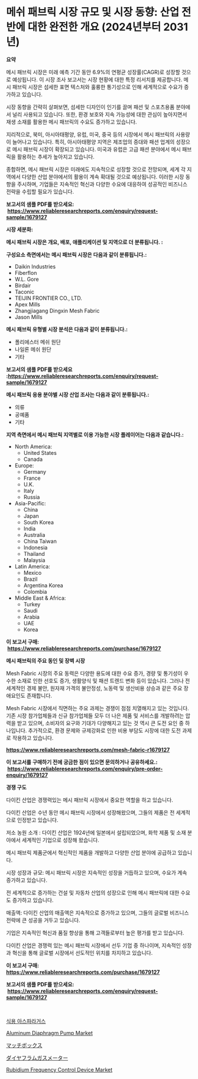<p><h1>메쉬 패브릭 시장 규모 및 시장 동향: 산업 전반에 대한 완전한 개요 (2024년부터 2031년)</h1></p><p><strong>요약</strong></p>
<p><p>메시 패브릭 시장은 미래 예측 기간 동안 6.9%의 연평균 성장률(CAGR)로 성장할 것으로 예상됩니다. 이 시장 조사 보고서는 시장 현황에 대한 특정 리서치를 제공합니다. 메시 패브릭 시장은 섬세한 표면 텍스처와 훌륭한 통기성으로 인해 세계적으로 수요가 증가하고 있습니다.</p><p>시장 동향을 간략히 살펴보면, 섬세한 디자인이 인기를 끌며 패션 및 스포츠용품 분야에서 널리 사용되고 있습니다. 또한, 환경 보호와 지속 가능성에 대한 관심이 높아지면서 재생 소재를 활용한 메시 패브릭의 수요도 증가하고 있습니다.</p><p>지리적으로, 북미, 아시아태평양, 유럽, 미국, 중국 등의 시장에서 메시 패브릭의 사용량이 늘어나고 있습니다. 특히, 아시아태평양 지역은 제조업의 증대와 패션 업계의 성장으로 메시 패브릭 시장이 확장되고 있습니다. 미국과 유럽은 고급 패션 분야에서 메시 패브릭을 활용하는 추세가 높아지고 있습니다.</p><p>종합하면, 메시 패브릭 시장은 미래에도 지속적으로 성장할 것으로 전망되며, 세계 각 지역에서 다양한 산업 분야에서의 활용이 계속 확대될 것으로 예상됩니다. 이러한 시장 동향을 주시하며, 기업들은 지속적인 혁신과 다양한 수요에 대응하여 성공적인 비즈니스 전략을 수립할 필요가 있습니다.</p></p>
<p><strong>보고서의 샘플 PDF를 받으세요: &nbsp;<a href="https://www.reliableresearchreports.com/enquiry/request-sample/1679127">https://www.reliableresearchreports.com/enquiry/request-sample/1679127</a></strong></p>
<p><strong>시장 세분화:</strong></p>
<p><strong> 메시 패브릭 시장은 개요, 배포, 애플리케이션 및 지역으로 더 분류됩니다. :</strong></p>
<p><strong>구성요소 측면에서는 메시 패브릭 시장은 다음과 같이 분류됩니다.:</strong></p>
<p><ul><li>Daikin Industries</li><li>Fiberflon</li><li>W.L. Gore</li><li>Birdair</li><li>Taconic</li><li>TEIJIN FRONTIER CO., LTD.</li><li>Apex Mills</li><li>Zhangjiagang Dingxin Mesh Fabric</li><li>Jason Mills</li></ul></p>
<p><strong> 메시 패브릭 유형별 시장 분석은 다음과 같이 분류됩니다.:</strong></p>
<p><ul><li>폴리에스터 메쉬 원단</li><li>나일론 메쉬 원단</li><li>기타</li></ul></p>
<p><strong>보고서의 샘플 PDF를 받으세요 :<a href="https://www.reliableresearchreports.com/enquiry/request-sample/1679127">https://www.reliableresearchreports.com/enquiry/request-sample/1679127</a></strong></p>
<p><strong> 메시 패브릭 응용 분야별 시장 산업 조사는 다음과 같이 분류됩니다.:</strong></p>
<p><ul><li>의류</li><li>공예품</li><li>기타</li></ul></p>
<p><strong>지역 측면에서 메시 패브릭 지역별로 이용 가능한 시장 플레이어는 다음과 같습니다.:</strong></p>
<p><ul>
    <li>
        North America:
        <ul>
            <li>United States</li>
            <li>Canada</li>
        </ul>
    </li>
    <li>
        Europe:
        <ul>
            <li>Germany</li>
            <li>France</li>
            <li>U.K.</li>
            <li>Italy</li>
            <li>Russia</li>
        </ul>
    </li>
    <li>
        Asia-Pacific:
        <ul>
            <li>China</li>
            <li>Japan</li>
            <li>South Korea</li>
            <li>India</li>
            <li>Australia</li>
            <li>China Taiwan</li>
            <li>Indonesia</li>
            <li>Thailand</li>
            <li>Malaysia</li>
        </ul>
    </li>
    <li>
        Latin America:
        <ul>
            <li>Mexico</li>
            <li>Brazil</li>
            <li>Argentina Korea</li>
            <li>Colombia</li>
        </ul>
    </li>
    <li>
        Middle East & Africa:
        <ul>
            <li>Turkey</li>
            <li>Saudi</li>
            <li>Arabia</li>
            <li>UAE</li>
            <li>Korea</li>
        </ul>
    </li>
    </ul></p>
<p><strong>이 보고서 구매: &nbsp;<a href="https://www.reliableresearchreports.com/purchase/1679127">https://www.reliableresearchreports.com/purchase/1679127</a></strong></p>
<p><strong>메시 패브릭의 주요 동인 및 장벽 시장</strong></p>
<p><p>Mesh Fabric 시장의 주요 동력은 다양한 용도에 대한 수요 증가, 경량 및 통기성이 우수한 소재로 인한 선호도 증가, 생활양식 및 패션 트렌드 변화 등이 있습니다. 그러나 전 세계적인 경제 불안, 원자재 가격의 불안정성, 노동력 및 생산비용 상승과 같은 주요 장애요인도 존재합니다.</p><p>Mesh Fabric 시장에서 직면하는 주요 과제는 경쟁이 점점 치열해지고 있는 것입니다. 기존 시장 참가업체들과 신규 참가업체들 모두 더 나은 제품 및 서비스를 개발하려는 압력을 받고 있으며, 소비자의 요구와 기대가 다양해지고 있는 것 역시 큰 도전 요인 중 하나입니다. 추가적으로, 환경 문제와 규제강화로 인한 비용 부담도 시장에 대한 도전 과제로 작용하고 있습니다.</p></p>
<p><strong><a href="https://www.reliableresearchreports.com/mesh-fabric-r1679127">https://www.reliableresearchreports.com/mesh-fabric-r1679127</a></strong></p>
<p><strong>이 보고서를 구매하기 전에 궁금한 점이 있으면 문의하거나 공유하세요.: &nbsp;<a href="https://www.reliableresearchreports.com/enquiry/pre-order-enquiry/1679127">https://www.reliableresearchreports.com/enquiry/pre-order-enquiry/1679127</a></strong></p>
<p><strong>경쟁 구도</strong></p>
<p><p>다이킨 산업은 경쟁력있는 메시 패브릭 시장에서 중요한 역할을 하고 있습니다.  </p><p>다이킨 산업은 수년 동안 메시 패브릭 시장에서 성장해왔으며, 그들의 제품은 전 세계적으로 인정받고 있습니다.</p><p>저소 농원 소개 : 다이킨 산업은 1924년에 일본에서 설립되었으며, 화학 제품 및 소재 분야에서 세계적인 기업으로 성장해 왔습니다.  </p><p>메시 패브릭 제품군에서 혁신적인 제품을 개발하고 다양한 산업 분야에 공급하고 있습니다.</p><p>시장 성장과 규모: 메시 패브릭 시장은 지속적인 성장을 거듭하고 있으며, 수요가 계속 증가하고 있습니다.  </p><p>전 세계적으로 증가하는 건설 및 자동차 산업의 성장으로 인해 메시 패브릭에 대한 수요도 증가하고 있습니다.</p><p>매출액: 다이킨 산업의 매출액은 지속적으로 증가하고 있으며, 그들의 글로벌 비즈니스 전략에 큰 성공을 거두고 있습니다.  </p><p>기업은 지속적인 혁신과 품질 향상을 통해 고객들로부터 높은 평가를 받고 있습니다.</p><p>다이킨 산업은 경쟁력 있는 메시 패브릭 시장에서 선두 기업 중 하나이며, 지속적인 성장과 혁신을 통해 글로벌 시장에서 선도적인 위치를 차지하고 있습니다.</p></p>
<p><strong>이 보고서 구매: &nbsp; <a href="https://www.reliableresearchreports.com/purchase/1679127">https://www.reliableresearchreports.com/purchase/1679127</a></strong></p>
<p><strong>보고서의 샘플 PDF를 받으세요: &nbsp;<a href="https://www.reliableresearchreports.com/enquiry/request-sample/1679127">https://www.reliableresearchreports.com/enquiry/request-sample/1679127</a></strong><strong></strong></p>
<p>&nbsp;</p>
<p><p><a href="https://medium.com/@honeypie6456/%EC%8B%9D%EC%9A%A9-%EC%95%84%EC%8A%A4%ED%8C%8C%EB%9D%BC%EA%B1%B0%EC%8A%A4-%EC%8B%9C%EC%9E%A5-%ED%86%B5%EC%B0%B0-%EC%8B%9C%EC%9E%A5-%EB%8F%99%ED%96%A5-%EC%84%B1%EC%9E%A5-2024%EB%85%84%EB%B6%80%ED%84%B0-2031%EB%85%84%EA%B9%8C%EC%A7%80-%EC%98%88%EC%B8%A1%EB%90%9C-%EA%B2%83-fa4ee761d23a">식용 아스파라거스</a></p><p><a href="https://view.publitas.com/reportprime-1/aluminum-diaphragm-pump-market-comprehensive-assessment-by-type-application-and-geography/">Aluminum Diaphragm Pump Market</a></p><p><a href="https://medium.com/@callumnowacki2000/%E3%83%9E%E3%83%83%E3%83%81%E3%83%9C%E3%83%83%E3%82%AF%E3%82%B9%E5%B8%82%E5%A0%B4%E3%83%AC%E3%83%9D%E3%83%BC%E3%83%88%E3%81%AF-%E3%81%93%E3%81%AE%E5%B8%82%E5%A0%B4%E3%81%AE%E6%9C%80%E6%96%B0%E3%81%AE%E3%83%88%E3%83%AC%E3%83%B3%E3%83%89%E3%81%A8%E6%88%90%E9%95%B7%E3%81%AE%E6%A9%9F%E4%BC%9A%E3%82%92%E6%98%8E%E3%82%89%E3%81%8B%E3%81%AB%E3%81%97%E3%81%A6%E3%81%84%E3%81%BE%E3%81%99-08eb11279b3a">マッチボックス</a></p><p><a href="https://github.com/AaronVargas43/Market-Research-Report-List-1/blob/main/315686330583.md">ダイヤフラムガスメーター</a></p><p><a href="https://www.linkedin.com/pulse/rubidium-frequency-control-device-market-competitive-analysis-l4rgc?trackingId=q49692kOrY0AZ8doVai71g%3D%3D">Rubidium Frequency Control Device Market</a></p></p>